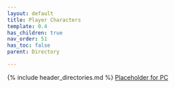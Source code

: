```yaml
---
layout: default
title: Player Characters
template: 0.4
has_children: true
nav_order: 51
has_toc: false
parent: Directory

---
```

{% include header_directories.md %}
[Placeholder for PC](Placeholder%20for%20PC.md)